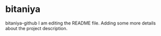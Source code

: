 # bitaniya
bitaniya-github
I am editing the README file. Adding some more details about the project description.
